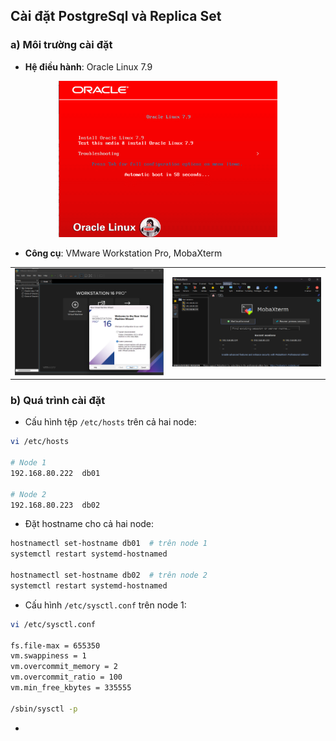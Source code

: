 ## Cài đặt PostgreSql và Replica Set
### a) Môi trường cài đặt 
- **Hệ điều hành**: Oracle Linux 7.9
 <div align="center">
  <img src="https://github.com/hogun0qyhun/Internship-process-report/blob/main/TimHieu_CaiDat_MongoDB/picture/Picture4.png" width="350" height="250" />
 </div>

- **Công cụ**: VMware Workstation Pro, MobaXterm
<div align="center">
  <table>
    <tr>
      <td>
        <img src="https://github.com/hogun0qyhun/Internship-process-report/blob/main/TimHieu_CaiDat_MongoDB/picture/Picture5.png" alt="Picture 5" style="width: 300px;"/>
      </td>
      <td>
        <img src="https://github.com/hogun0qyhun/Internship-process-report/blob/main/TimHieu_CaiDat_MongoDB/picture/Picture6.png" alt="Picture 6" style="width: 300px;"/>
      </td>
    </tr>
  </table>
</div>

### b) Quá trình cài đặt

- Cấu hình tệp `/etc/hosts` trên cả hai node:

``` bash
vi /etc/hosts

# Node 1
192.168.80.222  db01

# Node 2
192.168.80.223  db02

```
- Đặt hostname cho cả hai node:

``` bash
hostnamectl set-hostname db01  # trên node 1
systemctl restart systemd-hostnamed

hostnamectl set-hostname db02  # trên node 2
systemctl restart systemd-hostnamed

```

-  Cấu hình `/etc/sysctl.conf` trên node 1:

```bash
vi /etc/sysctl.conf

fs.file-max = 655350
vm.swappiness = 1
vm.overcommit_memory = 2
vm.overcommit_ratio = 100
vm.min_free_kbytes = 335555

/sbin/sysctl -p

```

- 











































